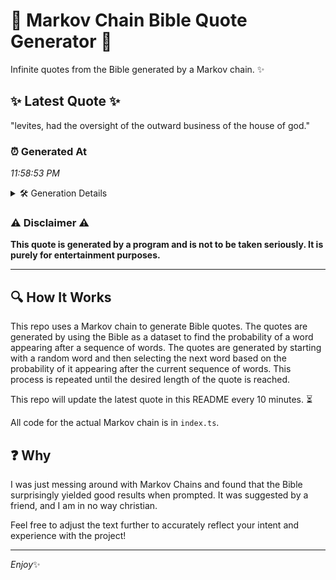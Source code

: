 # 📖 Markov Chain Bible Quote Generator 📖

Infinite quotes from the Bible generated by a Markov chain. ✨

## ✨ Latest Quote ✨
"levites, had the oversight of the outward business of the house of god."

### ⏰ Generated At
*11:58:53 PM*

<details>
    <summary>🛠️ Generation Details</summary>
    <p>
        <strong>🌱 Seed:</strong> levites,<br>
        <strong>🔄 Iterations:</strong> 12<br>
        <strong>📜 Context History:</strong><br>[ levites, ]: had<br>[ levites,, had ]: the<br>[ levites,, had, the ]: oversight<br>[ levites,, had, the, oversight ]: of<br>[ levites,, had, the, oversight, of ]: the<br>[ levites,, had, the, oversight, of, the ]: outward<br>[ had, the, oversight, of, the, outward ]: business<br>[ the, oversight, of, the, outward, business ]: of<br>[ oversight, of, the, outward, business, of ]: the<br>[ of, the, outward, business, of, the ]: house<br>[ the, outward, business, of, the, house ]: of<br>[ outward, business, of, the, house, of ]: god.<br>
    </p>
</details>

### ⚠️ Disclaimer ⚠️
**This quote is generated by a program and is not to be taken seriously. It is purely for entertainment purposes.**

---

## 🔍 How It Works

This repo uses a Markov chain to generate Bible quotes. The quotes are generated by using the Bible as a dataset to find the probability of a word appearing after a sequence of words. The quotes are generated by starting with a random word and then selecting the next word based on the probability of it appearing after the current sequence of words. This process is repeated until the desired length of the quote is reached.

This repo will update the latest quote in this README every 10 minutes. ⏳

All code for the actual Markov chain is in `index.ts`.

## ❓ Why

I was just messing around with Markov Chains and found that the Bible surprisingly yielded good results when prompted. 
It was suggested by a friend, and I am in no way christian.

Feel free to adjust the text further to accurately reflect your intent and experience with the project!

---

*Enjoy*✨
